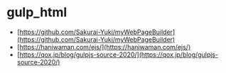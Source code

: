 # gulp_html

- [https://github.com/Sakurai-Yuki/myWebPageBuilder](https://github.com/Sakurai-Yuki/myWebPageBuilder)
- [https://haniwaman.com/ejs/](https://haniwaman.com/ejs/)
- [https://qox.jp/blog/gulpjs-source-2020/](https://qox.jp/blog/gulpjs-source-2020/)